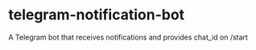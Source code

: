 # telegram-notification-bot
A Telegram bot that receives notifications and provides chat_id on /start
